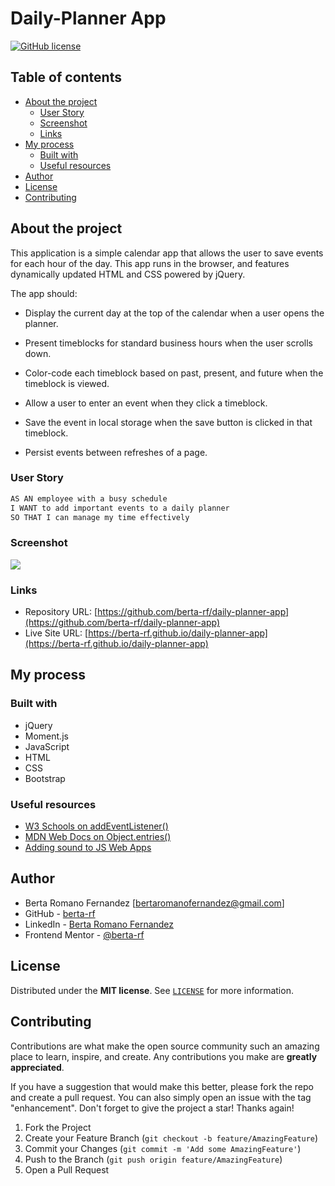 # Daily-Planner App

<a href="https://github.com/berta-rf/daily-planner-app/blob/main/LICENSE"><img alt="GitHub license" src="https://img.shields.io/github/license/berta-rf/daily-planner-app?style=for-the-badge"></a>

## Table of contents

- [About the project](#about)
  - [User Story](#user-story)
  - [Screenshot](#screenshot)
  - [Links](#links)
- [My process](#my-process)
  - [Built with](#built-with)
  - [Useful resources](#useful-resources)
- [Author](#author)
- [License](#license)
- [Contributing](#contributing)

## About the project

This application is a simple calendar app that allows the user to save events for each hour of the day. This app runs in the browser, and features dynamically updated HTML and CSS powered by jQuery.

The app should:

- Display the current day at the top of the calendar when a user opens the planner.

- Present timeblocks for standard business hours when the user scrolls down.

- Color-code each timeblock based on past, present, and future when the timeblock is viewed.

- Allow a user to enter an event when they click a timeblock.

- Save the event in local storage when the save button is clicked in that timeblock.

- Persist events between refreshes of a page.

### User Story

```md
AS AN employee with a busy schedule
I WANT to add important events to a daily planner
SO THAT I can manage my time effectively
```

### Screenshot

![](.)

### Links

- Repository URL: [https://github.com/berta-rf/daily-planner-app](https://github.com/berta-rf/daily-planner-app)
- Live Site URL: [https://berta-rf.github.io/daily-planner-app](https://berta-rf.github.io/daily-planner-app)

## My process

### Built with

- jQuery
- Moment.js
- JavaScript
- HTML
- CSS
- Bootstrap

### Useful resources

- [W3 Schools on addEventListener()](https://www.w3schools.com/jsref/met_element_addeventlistener.asp)
- [MDN Web Docs on Object.entries()](https://developer.mozilla.org/en-US/docs/Web/JavaScript/Reference/Global_Objects/Object/entries)
- [Adding sound to JS Web Apps](https://noaheakin.medium.com/adding-sound-to-your-js-web-app-f6a0ca728984)

## Author

- Berta Romano Fernandez [bertaromanofernandez@gmail.com]
- GitHub - [berta-rf](https://github.com/berta-rf)
- LinkedIn - [Berta Romano Fernandez](https://www.linkedin.com/in/berta-romano-fernandez-85a51117a/)
- Frontend Mentor - [@berta-rf](https://www.frontendmentor.io/profile/)

## License

Distributed under the **MIT license**. See [`LICENSE`](LICENSE) for more information.

## Contributing

Contributions are what make the open source community such an amazing place to learn, inspire, and create. Any contributions you make are **greatly appreciated**.

If you have a suggestion that would make this better, please fork the repo and create a pull request. You can also simply open an issue with the tag "enhancement".
Don't forget to give the project a star! Thanks again!

1. Fork the Project
2. Create your Feature Branch (`git checkout -b feature/AmazingFeature`)
3. Commit your Changes (`git commit -m 'Add some AmazingFeature'`)
4. Push to the Branch (`git push origin feature/AmazingFeature`)
5. Open a Pull Request
